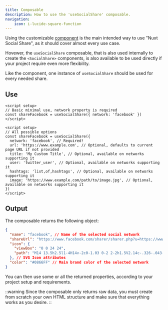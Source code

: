 ```yaml
---
title: Composable
description: How to use the 'useSocialShare' composable.
navigation:
    icon: i-lucide-square-function
---
```


Using the customizable [component](/usage/component) is the main intended way to use "Nuxt Social Share", as it should cover almost every use case.

Hovewer, the `useSocialShare` composable, that is also used internally to create the `<SocialShare>` components, is also available to be used directly if your project require even more flexibility.

Like the component, one instance of `useSocialShare` should be used for every needed share.

## Use

```vue
<script setup>
// Basic minimal use, network property is required
const shareFacebook = useSocialShare({ network: 'facebook' })
</script>
```

```vue
<script setup>
// All possible options
const shareFacebook = useSocialShare({
  network: 'facebook', // Required!
  url: 'https://www.example.com', // Optional, defaults to current page URL if not provided
  title: 'My Custom Title', // Optional, available on networks supporting it
  user: 'twitter_user', // Optional, available on networks supporting it
  hashtags: 'list,of,hashtags', // Optional, available on networks supporting it
  image: 'https://www.example.com/path/to/image.jpg', // Optional, available on networks supporting it
})
</script>
```

## Output

The composable returns the following object:

```json
{
  "name": "facebook", // Name of the selected social network
  "shareUrl": "https://www.facebook.com/sharer/sharer.php?u=https://www.example.com", // Sharing url
  "icon": {
    "viewBox": "0 0 24 24",
    "path": "M14 13.5h2.5l1-4H14v-2c0-1.03 0-2 2-2h1.5V2.14c-.326-.043-1.557-.14-2.857-.14C11.928 2 10 3.657 10 6.7v2.8H7v4h3V22h4z"
  }, // SVG Icon attributes
  "color": "#0866FF" // Main brand color of the selected network
}
```

You can then use some or all the returned properties, according to your project setup and requirements.

::warning
Since the composable only returns raw data, you must create from scratch your own HTML structure and make sure that everything works as you desire.
::
